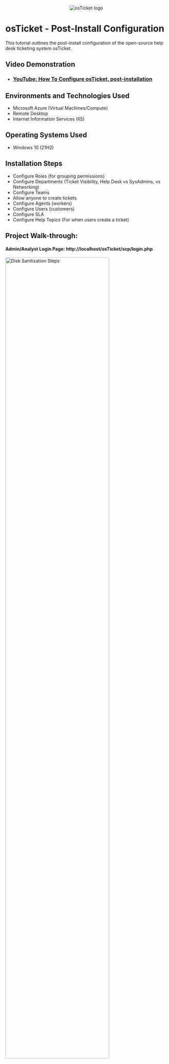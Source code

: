 <p align="center">
<img src="https://i.imgur.com/Clzj7Xs.png" alt="osTicket logo"/>
</p>

<h1>osTicket - Post-Install Configuration</h1>
This tutorial outlines the post-install configuration of the open-source help desk ticketing system osTicket.<br />


<h2>Video Demonstration</h2>

- ### [YouTube: How To Configure osTicket, post-installation]()

<h2>Environments and Technologies Used</h2>

- Microsoft Azure (Virtual Machines/Compute)
- Remote Desktop
- Internet Information Services (IIS)

<h2>Operating Systems Used </h2>

- Windows 10</b> (21H2)

<h2>Installation Steps</h2>

- Configure Roles (for grouping permissions)
- Configure Departments (Ticket Visibility, Help Desk vs SysAdmins, vs Networking)
- Configure Teams
- Allow anyone to create tickets 
- Configure Agents (workers)
- Configure Users (customers)
- Configure SLA
- Configure Help Topics (For when users create a ticket)

<h2>Project Walk-through:</h2>

<h4>Admin/Analyst Login Page:     http://localhost/osTicket/scp/login.php </h4>

<p>
  <img src="https://i.imgur.com/Svhum4U.png" height="80%" width="80%" alt="Disk Sanitization Steps"/>
<p>
<br />

<h4>End Users osTicket URL:      http://localhost/osTicket </h4>

<p>
  <img src="https://i.imgur.com/siNMSH3.png" height="80%" width="80%" alt="Disk Sanitization Steps"/>
<p>
<br />
  
<h4>Acknowledge Agent Panel vs Admin Panel</h4>
<p>
  <img src="https://i.imgur.com/iUzb0qq.png" height="80%" width="80%" alt="Disk Sanitization Steps"/>
  <img src="https://i.imgur.com/MIsuJ4f.png" height="80%" width="80%" alt="Disk Sanitization Steps"/>
<p>
<br />
  
<h4>Configure Roles (for grouping permissions)</h4>

- Admin Panel -> Agents -> Roles
    - Supreme Admin

<p>
  <img src="https://i.imgur.com/Sc5Y8gr.png" height="80%" width="80%" alt="Disk Sanitization Steps"/>
  <img src="https://i.imgur.com/Th7Ca2I.png" height="80%" width="80%" alt="Disk Sanitization Steps"/>
  <img src="https://i.imgur.com/q547YJ2.png" height="80%" width="80%" alt="Disk Sanitization Steps"/>
  <img src="https://i.imgur.com/VmzPYet.png" height="80%" width="80%" alt="Disk Sanitization Steps"/>
  <img src="https://i.imgur.com/8BghBkL.png" height="80%" width="80%" alt="Disk Sanitization Steps"/>
  <img src="https://i.imgur.com/QE5TKro.png" height="80%" width="80%" alt="Disk Sanitization Steps"/>
<p>
<br />

<h4>Configure Departments (Ticket Visibility, Help Desk vs SysAdmins, vs Networking)</h4>

- Admin Panel -> Agents -> Departments
    - SysAdmins

<p>
  <img src="https://i.imgur.com/jjGXKo3.png" height="80%" width="80%" alt="Disk Sanitization Steps"/>
  <img src="https://i.imgur.com/Cu6LNhp.png" height="80%" width="80%" alt="Disk Sanitization Steps"/>
  <img src="https://i.imgur.com/6iMtkEM.png" height="80%" width="80%" alt="Disk Sanitization Steps"/>
<p>
<br />

<h4>Configure Teams</h4>

- Admin Panel -> Agents -> Teams (Pull Agents from different Departments)
    - Online Banking

<p>
  <img src="https://i.imgur.com/EtOR2ge.png" height="80%" width="80%" alt="Disk Sanitization Steps"/>
  <img src="https://i.imgur.com/mACxyAq.png" height="80%" width="80%" alt="Disk Sanitization Steps"/>
  <img src="https://i.imgur.com/mjBcvAK.png" height="80%" width="80%" alt="Disk Sanitization Steps"/>
<p>
<br />

<h4>Allow anyone to create tickets</h4>

- Admin Panel -> Settings -> User Settings (UNCHECK: unregistered users can create tickets)
    - Registration Required: Require registration and login to create tickets

<p>
  <img src="https://i.imgur.com/XBjJWQq.png" height="80%" width="80%" alt="Disk Sanitization Steps"/>
<p>
<br />

<h4>Configure Agents (workers)</h4>

- Admin Panel -> Agents -> Add New
    - Jane (Dept: SysAdmins)
    - John (Dept: Support)

<p>
  <img src="https://i.imgur.com/m0chQA7.png" height="80%" width="80%" alt="Disk Sanitization Steps"/>
  <img src="https://i.imgur.com/DUUnjqP.png" height="80%" width="80%" alt="Disk Sanitization Steps"/>
  <img src="https://i.imgur.com/1kLtdrs.png" height="80%" width="80%" alt="Disk Sanitization Steps"/>
  <img src="https://i.imgur.com/CJWx4VS.png" height="80%" width="80%" alt="Disk Sanitization Steps"/>
  <img src="https://i.imgur.com/At0fdHK.png" height="80%" width="80%" alt="Disk Sanitization Steps"/>
  <img src="https://i.imgur.com/HKRMZai.png" height="80%" width="80%" alt="Disk Sanitization Steps"/>
  <img src="https://i.imgur.com/GTRPftt.png" height="80%" width="80%" alt="Disk Sanitization Steps"/>
<p>
<br />

<h4>Configure Users (customers)</h4>

- Agent Panel -> Users -> Add New
    - Karen
    - Ken

<p>
  <img src="https://i.imgur.com/bMurkiz.png" height="80%" width="80%" alt="Disk Sanitization Steps"/>
  <img src="https://i.imgur.com/oKAQmHg.png" height="80%" width="80%" alt="Disk Sanitization Steps"/>
<p>
<br />

<h4>Configure SLA</h4>

- Admin Panel -> Manage -> SLA
    - Sev-A (Grace Period: 1 hour, Schedule: 24/7)
    - Sev-B (Grace Period: 4 hours, Schedule: 24/7)
    - Sev-C (Grace Period: 8 hours, Business Hours)

<p>
  <img src="https://i.imgur.com/BeV5CNT.png" height="80%" width="80%" alt="Disk Sanitization Steps"/>
  <img src="https://i.imgur.com/WrKN8qa.png" height="80%" width="80%" alt="Disk Sanitization Steps"/>
  <img src="https://i.imgur.com/q5pHGPQ.png" height="80%" width="80%" alt="Disk Sanitization Steps"/>
  <img src="https://i.imgur.com/VjqP1cS.png" height="80%" width="80%" alt="Disk Sanitization Steps"/>
  <img src="https://i.imgur.com/wSPHw0a.png" height="80%" width="80%" alt="Disk Sanitization Steps"/>
<p>
<br />

<h4>Configure Help Topics (For when users create a ticket)</h4>
- Admin Panel -> Manage -> Help Topics
    - Business Critical Outage
    - Personal Computer Issues
    - Equipment Request
    - Password Reset
    - Other

<p>
  <img src="https://i.imgur.com/cY9YsUL.png" height="80%" width="80%" alt="Disk Sanitization Steps"/>
  <img src="https://i.imgur.com/45FfhfR.png" height="80%" width="80%" alt="Disk Sanitization Steps"/>
  <img src="https://i.imgur.com/ZgPTW6M.png" height="80%" width="80%" alt="Disk Sanitization Steps"/>
  <img src="https://i.imgur.com/ZgPTW6M.png" height="80%" width="80%" alt="Disk Sanitization Steps"/>
  <img src="https://i.imgur.com/58X5iFJ.png" height="80%" width="80%" alt="Disk Sanitization Steps"/>
  <img src="https://i.imgur.com/EAr3vkh.png" height="80%" width="80%" alt="Disk Sanitization Steps"/>
<p>
<br />

  [Continue Here](https://github.com/DakaloNdonde15/ticket-lifecycle)
